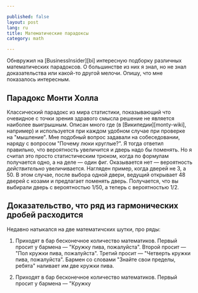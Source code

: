 ```yaml
---

published: false
layout: post
lang: ru
title: Математические парадоксы
category: math

---
```


Обнвружил на [BusinessInsider][bi] интересную подборку различных математических
парадоксов. О большинстве из них я знал, но не знал доказательства или какой-то
другой мелочи. Опишу, что мне показалось интересным.

## Парадокс Монти Холла

Классический парадокс из мира статистики, показывающий что очевидное с точки
зрения здравого смысла решение не является наиболее выигрышным. Описан много
где (в [Википедии][monty-wiki], например) и используется при каждом удобном
случае при проверке на "мышление". Мне подобный вопрос задавали на
собеседовании, наряду с вопросом "Почему люки круглые?". Я тогда ответил
правильно, что вероятность увеличится и дверь надо бы поменять. Но я считал это
просто статистическим трюком, когда по формулам получается одно, а на деле —
один фиг. Оказывается нет — вероятность _действительно_ увеличивается. Нагляден
пример, когда дверей не 3, а 50. В этом случае, после выбора одной двери,
ведущий открывает 48 дверей с козами и предлагает поменять дверь. Получается,
что вы выбирали дверь с вероятностью 1/50, а теперь с вероятностью 1/2.

## Доказательство, что ряд из гармонических дробей расходится
Недавно натыкался на две математичских шутки, про ряды:

1. Приходят в бар бесконечное количество математиков. Первый просит у бармена — 
   "Кружку пива, пожалуйста". Второй просит — "Пол кружки пива, пожалуйста". 
   Третий просит — "Четверть кружки пива, пожалуйста". Бармен со словами 
   "Знайте свои пределы, ребята" наливает им две кружки пива.

2. Приходят в бар бесконечное количество математиков. Первый просит у 
   бармена — "Кружку 


